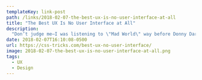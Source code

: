 ```yaml
---
templateKey: link-post
path: /links/2018-02-07-the-best-ux-is-no-user-interface-at-all
title: "The Best UX Is No User Interface at All"
description:
  "Don’t judge me—I was listening to \"Mad World\" way before Donny Darko and that creepy rabbit. If none of those references landed with you, it’s probably because I’m super old. In the words of George Castanza, \"It’s not you, it’s me.\""
date: 2018-02-07T16:10:08-0500
url: https://css-tricks.com/best-ux-no-user-interface/
image: 2018-02-07-the-best-ux-is-no-user-interface-at-all.png
tags:
  - UX
  - Design
---
```

